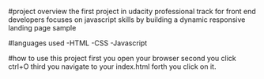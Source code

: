 #project overview
the first project in udacity professional track for front end developers 
focuses on javascript skills
by building a dynamic responsive landing page sample

#languages used 
-HTML
-CSS
-Javascript

 #how to use this project
 first you open your browser second you click ctrl+O third you navigate to your index.html forth you click on it.
